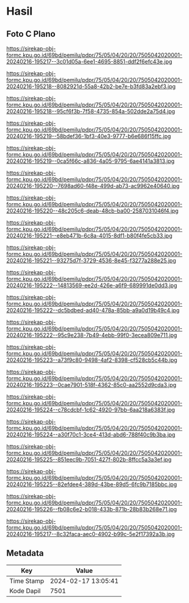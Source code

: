 # Hasil

## Foto C Plano

https://sirekap-obj-formc.kpu.go.id/69bd/pemilu/pdpr/75/05/04/20/20/7505042020001-20240216-195217--3c01d05a-6ee1-4695-8851-ddf2f6efc43e.jpg

https://sirekap-obj-formc.kpu.go.id/69bd/pemilu/pdpr/75/05/04/20/20/7505042020001-20240216-195218--8082921d-55a8-42b2-be7e-b3fd83a2ebf3.jpg

https://sirekap-obj-formc.kpu.go.id/69bd/pemilu/pdpr/75/05/04/20/20/7505042020001-20240216-195218--95cf6f3b-7f58-4735-854a-502dde2a75d4.jpg

https://sirekap-obj-formc.kpu.go.id/69bd/pemilu/pdpr/75/05/04/20/20/7505042020001-20240216-195219--58bdef36-1bf3-40e3-9777-b6e686f15ffc.jpg

https://sirekap-obj-formc.kpu.go.id/69bd/pemilu/pdpr/75/05/04/20/20/7505042020001-20240216-195219--0ca5f66c-a836-4a05-9795-6ae4141a3813.jpg

https://sirekap-obj-formc.kpu.go.id/69bd/pemilu/pdpr/75/05/04/20/20/7505042020001-20240216-195220--7698ad60-f48e-499d-ab73-ac9962e40640.jpg

https://sirekap-obj-formc.kpu.go.id/69bd/pemilu/pdpr/75/05/04/20/20/7505042020001-20240216-195220--48c205c6-deab-48cb-ba00-2587031046f4.jpg

https://sirekap-obj-formc.kpu.go.id/69bd/pemilu/pdpr/75/05/04/20/20/7505042020001-20240216-195221--e8eb471b-6c8a-4015-8df1-b80f4fe5cb33.jpg

https://sirekap-obj-formc.kpu.go.id/69bd/pemilu/pdpr/75/05/04/20/20/7505042020001-20240216-195221--93275d7f-3729-4536-8e45-f3277a288e25.jpg

https://sirekap-obj-formc.kpu.go.id/69bd/pemilu/pdpr/75/05/04/20/20/7505042020001-20240216-195222--14813569-ee2d-426e-a6f9-689991de0dd3.jpg

https://sirekap-obj-formc.kpu.go.id/69bd/pemilu/pdpr/75/05/04/20/20/7505042020001-20240216-195222--dc5bdbed-ad40-478a-85bb-a9a0d19b49c4.jpg

https://sirekap-obj-formc.kpu.go.id/69bd/pemilu/pdpr/75/05/04/20/20/7505042020001-20240216-195222--95c9e238-7b49-4ebb-99f0-3ecea809e711.jpg

https://sirekap-obj-formc.kpu.go.id/69bd/pemilu/pdpr/75/05/04/20/20/7505042020001-20240216-195223--a73f9c80-9498-4af2-8398-cf528cb5c44b.jpg

https://sirekap-obj-formc.kpu.go.id/69bd/pemilu/pdpr/75/05/04/20/20/7505042020001-20240216-195223--0cae7901-518f-4362-85c0-aa2552d9cda3.jpg

https://sirekap-obj-formc.kpu.go.id/69bd/pemilu/pdpr/75/05/04/20/20/7505042020001-20240216-195224--c78cdcbf-1c62-4920-97bb-6aa218a6383f.jpg

https://sirekap-obj-formc.kpu.go.id/69bd/pemilu/pdpr/75/05/04/20/20/7505042020001-20240216-195224--a30f70c1-3ce4-413d-abd6-788f40c9b3ba.jpg

https://sirekap-obj-formc.kpu.go.id/69bd/pemilu/pdpr/75/05/04/20/20/7505042020001-20240216-195225--851eec9b-7051-427f-802b-8ffcc5a3a3ef.jpg

https://sirekap-obj-formc.kpu.go.id/69bd/pemilu/pdpr/75/05/04/20/20/7505042020001-20240216-195225--82efdee4-389d-43be-89d5-6fc9b7185bbc.jpg

https://sirekap-obj-formc.kpu.go.id/69bd/pemilu/pdpr/75/05/04/20/20/7505042020001-20240216-195226--fb08c6e2-b018-433b-871b-28b83b268e71.jpg

https://sirekap-obj-formc.kpu.go.id/69bd/pemilu/pdpr/75/05/04/20/20/7505042020001-20240216-195217--8c32faca-aec0-4902-b99c-5e2f17392a3b.jpg


## Metadata

| Key        | Value               |
| ---------- | ------------------- |
| Time Stamp | 2024-02-17 13:05:41 |
| Kode Dapil | 7501                |



